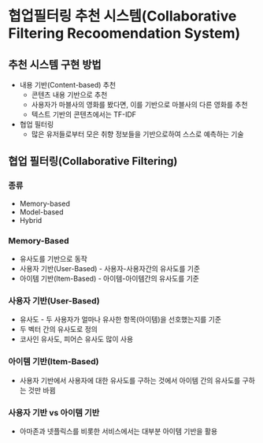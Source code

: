 # 협업필터링 추천 시스템(Collaborative Filtering Recoomendation System)

## 추천 시스템 구현 방법

* 내용 기반(Content-based) 추천
  * 콘텐츠 내용 기반으로 추천
  * 사용자가 마블사의 영화를 봤다면, 이를 기반으로 마블사의 다른 영화를 추천
  * 텍스트 기반의 콘텐츠에서는 TF-IDF
* 협업 필터링
  * 많은 유저들로부터 모은 취향 정보들을 기반으로하여 스스로 예측하는 기술



## 협업 필터링(Collaborative Filtering)

### 종류

* Memory-based
* Model-based
* Hybrid



### Memory-Based

* 유사도를 기반으로 동작
* 사용자 기반(User-Based) - 사용자-사용자간의 유사도를 기준
* 아이템 기반(Item-Based) - 아이템-아이템간의 유사도를 기준



### 사용자 기반(User-Based)

* 유사도 - 두 사용자가 얼마나 유사한 항목(아이템)을 선호했는지를 기준
* 두 벡터 간의 유사도로 정의
* 코사인 유사도, 피어슨 유사도 많이 사용



### 아이템 기반(Item-Based)

* 사용자 기반에서 사용자에 대한 유사도를 구하는 것에서 아이템 간의 유사도를 구하는 것만 바뀜



### 사용자 기반 vs 아이템 기반

* 아마존과 넷플릭스를 비롯한 서비스에서는 대부분 아이템 기반을 활용